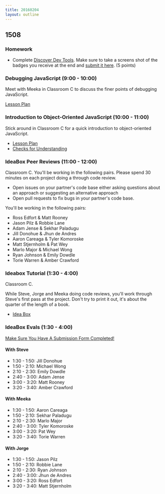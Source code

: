 ```yaml
---
title: 20160204
layout: outline
---
```


## 1508

### Homework
- Complete [Discover Dev Tools](http://discover-devtools.codeschool.com/). Make sure to take a screens shot of the badges you receive at the end and [submit it here](https://github.com/turingschool/ruby-submissions/tree/master/1508/module_4_assignments/dev-tools-homework). (5 points)

### Debugging JavaScript (9:00 - 10:00)

Meet with Meeka in Classroom C to discuss the finer points of debugging JavaScript.

[Lesson Plan](https://github.com/turingschool/lesson_plans/blob/master/ruby_04-apis_and_scalability/debugging_javascript.markdown)

### Introduction to Object-Oriented JavaScript (10:00 - 11:00)

Stick around in Classroom C for a quick introduction to object-oriented JavaScript.

- [Lesson Plan](https://github.com/mdn/advanced-js-fundamentals-ck/blob/gh-pages/tutorials/03-object-oriented-javascript/01-introduction-to-object-oriented-javascript.md)
- [Checks for Understanding](https://gist.github.com/stevekinney/d02403d8190f8e87a731)

### IdeaBox Peer Reviews (11:00 - 12:00)

Classroom C. You'll be working in the following pairs. Please spend 30 minutes on each project doing a through code review.

- Open issues on your partner's code base either asking questions about an approach or suggesting an alternative approach
- Open pull requests to fix bugs in your partner's code base.

You'll be working in the following pairs:

* Ross Edfort & Matt Rooney
* Jason Pilz & Robbie Lane
* Adam Jense & Sekhar Paladugu
* Jill Donohue & Jhun de Andres
* Aaron Careaga & Tyler Komoroske
* Matt Stjernholm & Pat Wey
* Marlo Major & Michael Wong
* Ryan Johnson & Emily Dowdle
* Torie Warren & Amber Crawford

### Ideabox Tutorial (1:30 - 4:00)
Classroom C.

While Steve, Jorge and Meeka doing code reviews, you'll work through Steve's first pass at the project. Don't try to print it out, it's about the quarter of the length of a book.

- [Idea Box](https://github.com/stevekinney/idea-box)

### IdeaBox Evals (1:30 - 4:00)

[Make Sure You Have A Submission Form Completed!](https://github.com/turingschool/ruby-submissions/tree/master/1508/module_4_assignments/ideabox2.0)

#### With Steve
- 1:30 - 1:50: Jill Donohue
- 1:50 - 2:10: Michael Wong
- 2:10 - 2:30: Emily Dowdle
- 2:40 - 3:00: Adam Jense
- 3:00 - 3:20: Matt Rooney
- 3:20 - 3:40: Amber Crawford

#### With Meeka
- 1:30 - 1:50: Aaron Careaga
- 1:50 - 2:10: Sekhar Paladugu
- 2:10 - 2:30: Marlo Major
- 2:40 - 3:00: Tyler Komoroske
- 3:00 - 3:20: Pat Wey
- 3:20 - 3:40: Torie Warren

#### With Jorge
- 1:30 - 1:50: Jason Pilz
- 1:50 - 2:10: Robbie Lane
- 2:10 - 2:30: Ryan Johnson
- 2:40 - 3:00: Jhun de Andres
- 3:00 - 3:20: Ross Edfort
- 3:20 - 3:40: Matt Stjernholm
